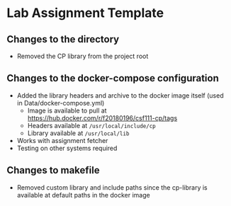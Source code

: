 # Lab Assignment Template
## Changes to the directory
- Removed the CP library from the project root

## Changes to the docker-compose configuration
- Added the library headers and archive to the docker image itself (used in Data/docker-compose.yml)
  - Image is available to pull at https://hub.docker.com/r/f20180196/csf111-cp/tags
  - Headers available at `/usr/local/include/cp`
  - Library available at `/usr/local/lib`
- Works with assignment fetcher
- Testing on other systems required

## Changes to makefile
- Removed custom library and include paths since the cp-library is available at default paths in the docker image